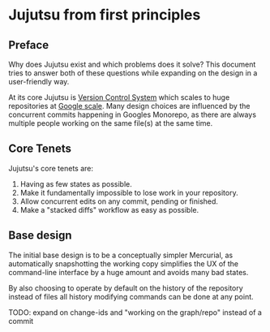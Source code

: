 # Jujutsu from first principles

## Preface

Why does Jujutsu exist and which problems does it solve? This document tries to
answer both of these questions while expanding on the design in a user-friendly
way. 

At its core Jujutsu is [Version Control System][vcs] which scales to huge 
repositories at [Google scale][billion-lines]. Many design choices are 
influenced by the concurrent commits happening in Googles Monorepo, as there 
are always multiple people working on the same file(s) at the same time.

## Core Tenets

Jujutsu's core tenets are:

 1. Having as few states as possible.
 1. Make it fundamentally impossible to lose work in your repository.
 1. Allow concurrent edits on any commit, pending or finished.
 1. Make a "stacked diffs" workflow as easy as possible.

## Base design

The initial base design is to be a conceptually simpler Mercurial, as 
automatically snapshotting the working copy simplifies the UX of the 
command-line interface by a huge amount and avoids many bad states.

By also choosing to operate by default on the history of the repository instead
of files all history modifying commands can be done at any point. 

TODO: expand on change-ids and "working on the graph/repo" instead of a commit


[billion-lines]: https://www.youtube.com/watch?v=W71BTkUbdqE&t=327s
[vcs]: https://en.wikipedia.org/wiki/Version_control 
